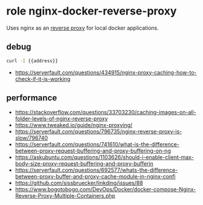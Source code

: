 # role nginx-docker-reverse-proxy

Uses nginx as an [reverse proxy](https://en.wikipedia.org/wiki/Reverse_proxy) for local docker applications.

## debug
```bash
curl -I {{address}}
```
- https://serverfault.com/questions/434915/nginx-proxy-caching-how-to-check-if-it-is-working

## performance
- https://stackoverflow.com/questions/33703230/caching-images-on-all-folder-levels-of-nginx-reverse-proxy
- https://www.tweaked.io/guide/nginx-proxying/
- https://serverfault.com/questions/796735/nginx-reverse-proxy-is-slow/796740
- https://serverfault.com/questions/741610/what-is-the-difference-between-proxy-request-buffering-and-proxy-buffering-on-ng
- https://askubuntu.com/questions/1103626/should-i-enable-client-max-body-size-proxy-request-buffering-and-proxy-bufferin
- https://serverfault.com/questions/692577/whats-the-difference-between-proxy-buffer-and-proxy-cache-module-in-nginx-confi
- https://github.com/sissbruecker/linkding/issues/88
- https://www.bogotobogo.com/DevOps/Docker/docker-compose-Nginx-Reverse-Proxy-Multiple-Containers.php
